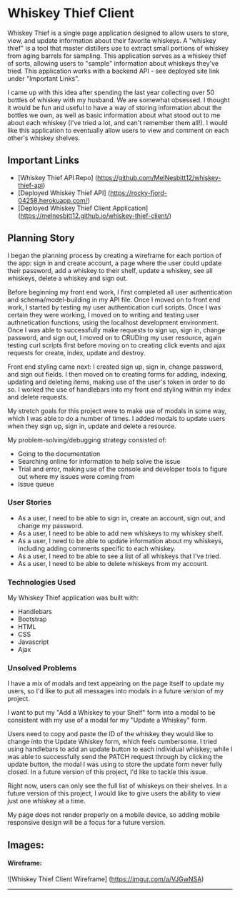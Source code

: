 # Whiskey Thief Client

Whiskey Thief is a single page application designed to allow users to store, view, and update information about their favorite whiskeys. A "whiskey thief" is a tool that master distillers use to extract small portions of whiskey from aging barrels for sampling. This application serves as a whiskey thief of sorts, allowing users to "sample" information about whiskeys they've tried. This application works with a backend API - see deployed site link under "Important Links".

I came up with this idea after spending the last year collecting over 50 bottles of whiskey with my husband. We are somewhat obsessed. I thought it would be fun and useful to have a way of storing information about the bottles we own, as well as basic information about what stood out to me about each whiskey (I've tried a lot, and can't remember them all!). I would like this application to eventually allow users to view and comment on each other's whiskey shelves.

## Important Links

- [Whiskey Thief API Repo] (https://github.com/MelNesbitt12/whiskey-thief-api)
- [Deployed Whiskey Thief API] (https://rocky-fjord-04258.herokuapp.com/)
- [Deployed Whiskey Thief Client Application] (https://melnesbitt12.github.io/whiskey-thief-client/)

## Planning Story

I began the planning process by creating a wireframe for each portion of the app: sign in and create account, a page where the user could update their password, add a whiskey to their shelf, update a whiskey, see all whiskeys, delete a whiskey and sign out.

Before beginning my front end work, I first completed all user authentication and schema/model-building in my API file. Once I moved on to front end work, I started by testing my user authentication curl scripts. Once I was certain they were working, I moved on to writing and testing user authnetication functions, using the localhost development environment. Once I was able to successfully make requests to sign up, sign in, change password, and sign out, I moved on to CRUDing my user resource, again testing curl scripts first before moving on to creating click events and ajax requests for create, index, update and destroy.

Front end styling came next: I created sign up, sign in, change password, and sign out fields. I then moved on to creating forms for adding, indexing, updating and deleting items, making use of the user's token in order to do so. I worked the use of handlebars into my front end styling within my index and delete requests.

My stretch goals for this project were to make use of modals in some way, which I was able to do a number of times. I added modals to update users when they sign up, sign in, update and delete a resource.

My problem-solving/debugging strategy consisted of:
  - Going to the documentation
  - Searching online for information to help solve the issue
  - Trial and error, making use of the console and developer tools to figure out where my issues were coming from
  - Issue queue

### User Stories

- As a user, I need to be able to sign in, create an account, sign out, and change my password.
- As a user, I need to be able to add new whiskeys to my whiskey shelf.
- As a user, I need to be able to update information about my whiskeys, including adding comments specific to each whiskey.
- As a user, I need to be able to see a list of all whiskeys that I've tried.
- As a user, I need to be able to delete whiskeys from my account.

### Technologies Used
My Whiskey Thief application was built with:
  - Handlebars
  - Bootstrap
  - HTML
  - CSS
  - Javascript
  - Ajax

### Unsolved Problems
I have a mix of modals and text appearing on the page itself to update my users, so I'd like to put all messages into modals in a future version of my project.

I want to put my "Add a Whiskey to your Shelf" form into a modal to be consistent with my use of a modal for my "Update a Whiskey" form.

Users need to copy and paste the ID of the whiskey they would like to change into the Update Whiskey form, which feels cumbersome. I tried using handlebars to add an update button to each individual whiskey; while I was able to successfully send the PATCH request through by clicking the update button, the modal I was using to store the update form never fully closed. In a future version of this project, I'd like to tackle this issue.

Right now, users can only see the full list of whiskeys on their shelves. In a future version of this project, I would like to give users the ability to view just one whiskey at a time.

My page does not render properly on a mobile device, so adding mobile responsive design will be a focus for a future version.

## Images:

#### Wireframe:
![Whiskey Thief Client Wireframe] (https://imgur.com/a/VJGwNSA)


---
